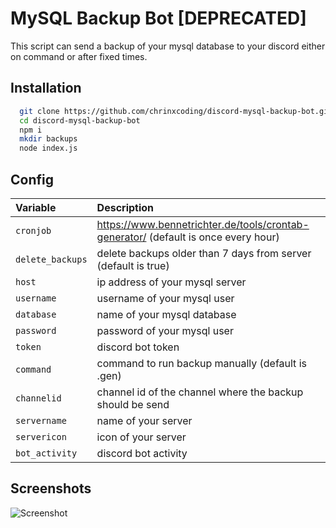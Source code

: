 
# MySQL Backup Bot [DEPRECATED]

This script can send a backup of your mysql database to your discord either on command or after fixed times.
## Installation

```bash
  git clone https://github.com/chrinxcoding/discord-mysql-backup-bot.git
  cd discord-mysql-backup-bot
  npm i
  mkdir backups
  node index.js
```

## Config

| Variable  | Description                |
| :-------- | :------------------------- |
| `cronjob` | https://www.bennetrichter.de/tools/crontab-generator/ (default is once every hour)
| `delete_backups` | delete backups older than 7 days from server (default is true)
| `host` | ip address of your mysql server
| `username` | username of your mysql user
| `database` | name of your mysql database
| `password` | password of your mysql user
| `token` | discord bot token
| `command` | command to run backup manually (default is .gen)
| `channelid` | channel id of the channel where the backup should be send
| `servername` | name of your server
| `servericon` | icon of your server
| `bot_activity` | discord bot activity
    
## Screenshots

![Screenshot](https://i.imgur.com/h3gei1o.png)

